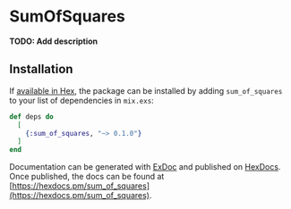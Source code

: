 # SumOfSquares

**TODO: Add description**

## Installation

If [available in Hex](https://hex.pm/docs/publish), the package can be installed
by adding `sum_of_squares` to your list of dependencies in `mix.exs`:

```elixir
def deps do
  [
    {:sum_of_squares, "~> 0.1.0"}
  ]
end
```

Documentation can be generated with [ExDoc](https://github.com/elixir-lang/ex_doc)
and published on [HexDocs](https://hexdocs.pm). Once published, the docs can
be found at [https://hexdocs.pm/sum_of_squares](https://hexdocs.pm/sum_of_squares).


